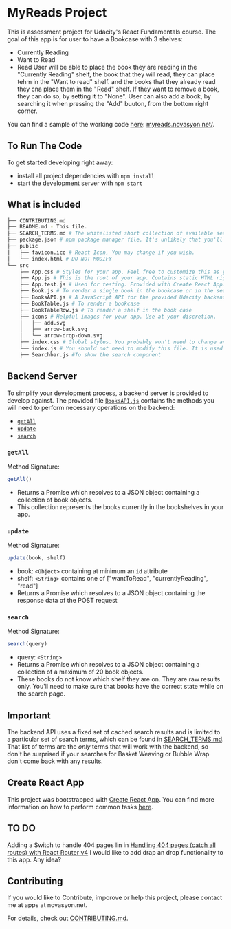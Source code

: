 # MyReads Project

This is assessment project for Udacity's React Fundamentals course. The goal of this app is for user to have a Bookcase with 3 shelves:
* Currently Reading
* Want to Read
* Read
 User will be able to place the book they are reading in the "Currently Reading" shelf, the book that they will read, they can place tehm in the "Want to read" shelf. and the books that they already read they cna place them in the "Read" shelf. If they want to remove a book, they can do so, by setting it to "None". User can also add a book, by searching it when pressing the "Add" buuton, from the bottom right corner.

You can find a sample of the working code [here](https://myreads.novasyon.net/): [myreads.novasyon.net/](https://myreads.novasyon.net/).

## To Run The Code

To get started developing right away:

* install all project dependencies with `npm install`
* start the development server with `npm start`

## What is included
```bash
├── CONTRIBUTING.md
├── README.md - This file.
├── SEARCH_TERMS.md # The whitelisted short collection of available search terms for you to use with your app.
├── package.json # npm package manager file. It's unlikely that you'll need to modify this.
├── public
│   ├── favicon.ico # React Icon, You may change if you wish.
│   └── index.html # DO NOT MODIFY
└── src
    ├── App.css # Styles for your app. Feel free to customize this as you desire.
    ├── App.js # This is the root of your app. Contains static HTML right now.
    ├── App.test.js # Used for testing. Provided with Create React App. Testing is encouraged, but not required.
    ├── Book.js # To render a single book in the bookcase or in the search result
    ├── BooksAPI.js # A JavaScript API for the provided Udacity backend. Instructions for the methods are below.
    ├── BookTable.js # To render a bookcase
    ├── BookTableRow.js # To render a shelf in the book case
    ├── icons # Helpful images for your app. Use at your discretion.
    │   ├── add.svg
    │   ├── arrow-back.svg
    │   └── arrow-drop-down.svg
    ├── index.css # Global styles. You probably won't need to change anything here.
    └── index.js # You should not need to modify this file. It is used for DOM rendering only.
    ├── Searchbar.js #To show the search component
```

## Backend Server

To simplify your development process, a backend server is provided to develop against. The provided file [`BooksAPI.js`](src/BooksAPI.js) contains the methods you will need to perform necessary operations on the backend:

* [`getAll`](#getall)
* [`update`](#update)
* [`search`](#search)

### `getAll`

Method Signature:

```js
getAll()
```

* Returns a Promise which resolves to a JSON object containing a collection of book objects.
* This collection represents the books currently in the bookshelves in your app.

### `update`

Method Signature:

```js
update(book, shelf)
```

* book: `<Object>` containing at minimum an `id` attribute
* shelf: `<String>` contains one of ["wantToRead", "currentlyReading", "read"]  
* Returns a Promise which resolves to a JSON object containing the response data of the POST request

### `search`

Method Signature:

```js
search(query)
```

* query: `<String>`
* Returns a Promise which resolves to a JSON object containing a collection of a maximum of 20 book objects.
* These books do not know which shelf they are on. They are raw results only. You'll need to make sure that books have the correct state while on the search page.

## Important
The backend API uses a fixed set of cached search results and is limited to a particular set of search terms, which can be found in [SEARCH_TERMS.md](SEARCH_TERMS.md). That list of terms are the _only_ terms that will work with the backend, so don't be surprised if your searches for Basket Weaving or Bubble Wrap don't come back with any results.

## Create React App

This project was bootstrapped with [Create React App](https://github.com/facebookincubator/create-react-app). You can find more information on how to perform common tasks [here](https://github.com/facebookincubator/create-react-app/blob/master/packages/react-scripts/template/README.md).

## TO DO
Adding a Switch to handle 404 pages lin in [Handling 404 pages (catch all routes) with React Router v4](https://tylermcginnis.com/react-router-handling-404-pages/)
I would like to add drap an drop functionality to this app. Any idea? 

## Contributing

If you would like to Contribute, imporove or help this project, please contact me at apps at novasyon.net.

For details, check out [CONTRIBUTING.md](CONTRIBUTING.md).
